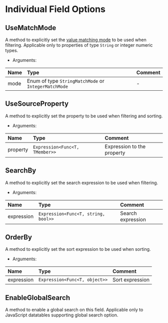 ﻿# Individual Field Options

## UseMatchMode
A method to explicitly set the [value matching mode](../value-matching) to be used when filtering. Applicable only to properties of type `String` or integer numeric types.

- Arguments:

| Name | Type | Comment |
| :--- | :--- | :--- |
| mode | Enum of type `StringMatchMode` or `IntegerMatchMode` | - |

## UseSourceProperty
A method to explicitly set the property to be used when filtering and sorting.

- Arguments: 

| Name | Type | Comment |
| :--- | :--- | :--- |
| property | `Expression<Func<T, TMember>>` | Expression to the property |

## SearchBy
A method to explicitly set the search expression to be used when filtering.

- Arguments: 

| Name | Type | Comment |
| :--- | :--- | :--- |
| expression | `Expression<Func<T, string, bool>>` | Search expression |

## OrderBy
A method to explicitly set the sort expression to be used when sorting.

- Arguments: 

| Name | Type | Comment |
| :--- | :--- | :--- |
| expression | `Expression<Func<T, object>>` | Sort expression |

## EnableGlobalSearch
A method to enable a global search on this field. Applicable only to JavaScript datatables supporting global search option.